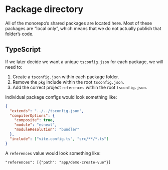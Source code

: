 # Package directory

All of the monorepo’s shared packages are located here. Most of these packages are “local only”, which means that we do not actually publish that folder’s code.

## TypeScript

If we later decide we want a unique `tsconfig.json` for each package, we will need to:

1. Create a `tsconfig.json` within each package folder.
2. Remove the `pkg` include within the root `tsconfig.json`.
3. Add the correct project `references` within the root `tsconfig.json`.

Individual package configs would look something like:

```json
{
  "extends": "../../tsconfig.json",
  "compilerOptions": {
    "composite": true,
    "module": "esnext",
    "moduleResolution": "bundler"
  },
  "include": ["vite.config.ts", "src/**/*.ts"]
}
```

A `references` value would look something like:

`"references": [{"path": "app/demo-create-vue"}]`
